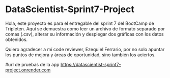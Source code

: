 # DataScientist-Sprint7-Project

Hola, este proyecto es para el entregable del sprint 7 del BootCamp de Tripleten.
Aquí se demuestra como leer un archivo de formato separado por comas (.csv), alterar su información y desplegar dos gráficas con los datos obtenidos.

Quiero agradecer a mí code reviewer, Ezequiel Ferrario, por no solo apuntar los puntos de mejora y áreas de oportunidad, sino también los aciertos.

#url de pruebas de la app
https://datascientist-sprint7-project.onrender.com
